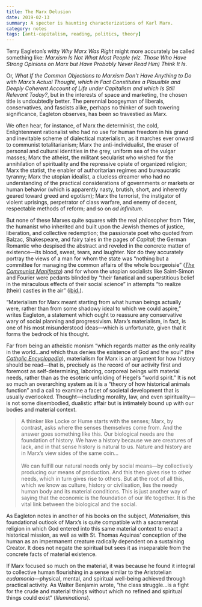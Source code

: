 ```yaml
---
title: The Marx Delusion
date: 2019-02-13
summary: A specter is haunting characterizations of Karl Marx.
category: notes
tags: [anti-capitalism, reading, politics, theory]
---
```


Terry Eagleton’s witty _Why Marx Was Right_ might more accurately be called something like: _Marxism Is Not What Most People (viz. Those Who Have Strong Opinions on Marx but Have Probably Never Read Him) Think It Is_.

Or, _What If the Common Objections to Marxism Don’t Have Anything to Do with Marx’s Actual Thought, which in Fact Constitutes a Plausible and Deeply Coherent Account of Life under Capitalism and which Is Still Relevant Today?_, but in the interests of space and marketing, the chosen title is undoubtedly better. The perennial boogeyman of liberals, conservatives, and fascists alike, perhaps no thinker of such towering significance, Eagleton observes, has been so travestied as Marx.

We often hear, for instance, of Marx the determinist, the cold, Enlightenment rationalist who had no use for human freedom in his grand and inevitable scheme of dialectical materialism, as it marches ever onward to communist totalitarianism; Marx the anti-individualist, the eraser of personal and cultural identities in the grey, uniform sea of the vulgar masses; Marx the atheist, the militant secularist who wished for the annihilation of spirituality and the repressive opiate of organized religion; Marx the statist, the enabler of authoritarian regimes and bureaucratic tyranny; Marx the utopian idealist, a clueless dreamer who had no understanding of the practical considerations of governments or markets or human behavior (which is apparently nasty, brutish, short, and inherently geared toward greed and egotism); Marx the terrorist, the instigator of violent uprisings, perpetrator of class warfare, and enemy of decent, respectable methods of reform; and so on _ad infinitum_.

But none of these Marxes quite squares with the real philosopher from Trier, the humanist who inherited and built upon the Jewish themes of justice, liberation, and collective redemption; the passionate poet who quoted from Balzac, Shakespeare, and fairy tales in the pages of _Capital_; the German Romantic who despised the abstract and reveled in the concrete matter of existence—its blood, sweat, tears, and laughter. Nor do they accurately portray the views of a man for whom the state was “nothing but a committee for managing the common affairs of the whole bourgeoisie” ([_The Communist Manifesto_](https://www.marxists.org/archive/marx/works/1848/communist-manifesto/ch01.htm)) and for whom the utopian socialists like Saint-Simon and Fourier were pedants blinded by “their fanatical and superstitious belief in the miraculous effects of their social science” in attempts “to realize (their) castles in the air” ([ibid.](https://www.marxists.org/archive/marx/works/1848/communist-manifesto/ch03.htm)).

“Materialism for Marx meant starting from what human beings actually were, rather than from some shadowy ideal to which we could aspire,” writes Eagleton, a statement which ought to reassure any conservative wary of social planning and progressivism. Marx’s materialism, in fact, is one of his most misunderstood ideas—which is unfortunate, given that it forms the bedrock of his thought.

Far from being an atheistic monism “which regards matter as the only reality in the world...and which thus denies the existence of God and the soul” (the [_Catholic Encyclopedia_](<https://en.wikisource.org/wiki/Catholic_Encyclopedia_(1913)/Materialism>)), materialism for Marx is an argument for how history should be read—that is, precisely as the record of our activity first and foremost as self-determining, laboring, corporeal beings with material needs, rather than as the esoteric unfolding of Hegel’s “world spirit.” It is not so much an overarching system as it is a “theory of how historical animals function” and a call to examine a facet of societal development that is usually overlooked. Thought—including morality, law, and even spirituality—is not some disembodied, dualistic affair but is intimately bound up with our bodies and material context.

> A thinker like Locke or Hume starts with the senses; Marx, by contrast, asks where the senses themselves come from. And the answer goes something like this. Our biological needs are the foundation of history. We have a history because we are creatures of lack, and in that sense history is natural to us. Nature and history are in Marx’s view sides of the same coin...<br><br>We can fulfill our natural needs only by social means—by collectively producing our means of production. And this then gives rise to other needs, which in turn gives rise to others. But at the root of all this, which we know as culture, history or civilisation, lies the needy human body and its material conditions. This is just another way of saying that the economic is the foundation of our life together. It is the vital link between the biological and the social.

As Eagleton notes in another of his books on the subject, _Materialism_, this foundational outlook of Marx’s is quite compatible with a sacramental religion in which God entered into this same material context to enact a historical mission, as well as with St. Thomas Aquinas’ conception of the human as an impermanent creature radically dependent on a sustaining Creator. It does not negate the spiritual but sees it as inseparable from the concrete facts of material existence.

If Marx focused so much on the material, it was because he found it integral to collective human flourishing in a sense similar to the Aristotelian _eudamonia_—physical, mental, and spiritual well-being achieved through practical activity. As Walter Benjamin wrote, “the class struggle...is a fight for the crude and material things without which no refined and spiritual things could exist” (_Illuminations_).
